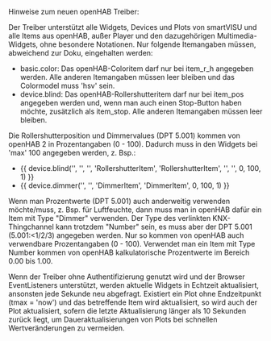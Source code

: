 Hinweise zum neuen openHAB Treiber:

Der Treiber unterstützt alle Widgets, Devices und Plots von smartVISU und alle Items aus openHAB, außer Player und den dazugehörigen Multimedia-Widgets, ohne besondere Notationen. Nur folgende Itemangaben müssen, abweichend zur Doku, eingehalten werden:
- basic.color: Das openHAB-Coloritem darf nur bei item_r_h angegeben werden. Alle anderen Itemangaben müssen leer bleiben und das Colormodel muss 'hsv' sein.
- device.blind: Das openHAB-Rollershutteritem darf nur bei item_pos angegeben werden und, wenn man auch einen Stop-Button haben möchte, zusätzlich als item_stop. Alle anderen Itemangaben müssen leer bleiben.


Die Rollershutterposition und Dimmervalues (DPT 5.001) kommen von openHAB 2 in Prozentangaben (0 - 100). Dadurch muss in den Widgets bei 'max' 100 angegeben werden, z. Bsp.:
- {{ device.blind('', '', '', 'RollershutterItem', 'RollershutterItem', '', '', 0, 100, 1) }}
- {{ device.dimmer('', '', 'DimmerItem', 'DimmerItem', 0, 100, 1) }}

Wenn man Prozentwerte (DPT 5.001) auch anderweitig verwenden möchte/muss, z. Bsp. für Luftfeuchte, dann muss man in openHAB dafür ein Item mit Type "Dimmer" verwenden. Der Type des verlinkten KNX-Thingchannel kann trotzdem "Number" sein, es muss aber der DPT 5.001 (5.001:<1/2/3) angegeben werden. Nur so kommen von openHAB auch verwendbare Prozentangaben (0 - 100). Verwendet man ein Item mit Type Number kommen von openHAB kalkulatorische Prozentwerte im Bereich 0.00 bis 1.00. 


Wenn der Treiber ohne Authentifizierung genutzt wird und der Browser EventListeners unterstützt, werden aktuelle Widgets in Echtzeit aktualisiert, ansonsten jede Sekunde neu abgefragt. Existiert ein Plot ohne Endzeitpunkt (tmax = 'now') und das betreffende Item wird aktualisiert, so wird auch der Plot aktualisiert, sofern die letzte Aktualisierung länger als 10 Sekunden zurück liegt, um Daueraktualisierungen von Plots bei schnellen Wertveränderungen zu vermeiden.
